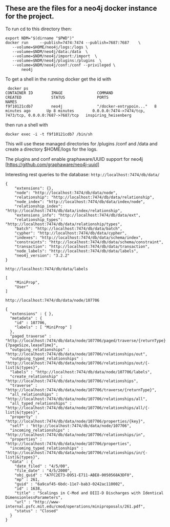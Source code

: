 ## These are the files for a neo4j docker instance for the project.

To run 
cd to this directory then:
```
export NDM="$(dirname "$PWD")"
docker run     --publish=7474:7474 --publish=7687:7687    \
   --volume=$HOME/neo4j/logs:/logs \
   --volume=$NDM/neo4j/data:/data  \
   --volume=$NDM/neo4j/import:/import  \
   --volume=$NDM/neo4j/plugins:/plugins  \
   --volume=$NDM/neo4j/conf:/conf --privileged \
       neo4j
```

To get a shell in the running docker get the id with
```
 docker ps
CONTAINER ID        IMAGE               COMMAND                  CREATED             STATUS              PORTS                                                      NAMES
f9f10121cdb7        neo4j               "/docker-entrypoin..."   8 minutes ago       Up 8 minutes        0.0.0.0:7474->7474/tcp, 7473/tcp, 0.0.0.0:7687->7687/tcp   inspiring_heisenberg
```
then run a shell with
```
docker exec -i -t f9f10121cdb7 /bin/sh
```
This will use these managed directories for /plugins /conf and /data  and create a directory $HOME/logs for the logs.

The plugins and conf enable graphaware/UUID support for neo4j [https://github.com/graphaware/neo4j-uuid]

Interesting rest queries to the database:
``` http://localhost:7474/db/data/ ```
```
{
    "extensions": {},
    "node": "http://localhost:7474/db/data/node",
    "relationship": "http://localhost:7474/db/data/relationship",
    "node_index": "http://localhost:7474/db/data/index/node",
    "relationship_index": "http://localhost:7474/db/data/index/relationship",
    "extensions_info": "http://localhost:7474/db/data/ext",
    "relationship_types": "http://localhost:7474/db/data/relationship/types",
    "batch": "http://localhost:7474/db/data/batch",
    "cypher": "http://localhost:7474/db/data/cypher",
    "indexes": "http://localhost:7474/db/data/schema/index",
    "constraints": "http://localhost:7474/db/data/schema/constraint",
    "transaction": "http://localhost:7474/db/data/transaction",
    "node_labels": "http://localhost:7474/db/data/labels",
    "neo4j_version": "3.2.2"
}
```
```http://localhost:7474/db/data/labels```
```
[
    "MiniProp",
    "User"
]
```
```http://localhost:7474/db/data/node/107706```
```
{
  "extensions" : { },
  "metadata" : {
    "id" : 107706,
    "labels" : [ "MiniProp" ]
  },
  "paged_traverse" : "http://localhost:7474/db/data/node/107706/paged/traverse/{returnType}{?pageSize,leaseTime}",
  "outgoing_relationships" : "http://localhost:7474/db/data/node/107706/relationships/out",
  "outgoing_typed_relationships" : "http://localhost:7474/db/data/node/107706/relationships/out/{-list|&|types}",
  "labels" : "http://localhost:7474/db/data/node/107706/labels",
  "create_relationship" : "http://localhost:7474/db/data/node/107706/relationships",
  "traverse" : "http://localhost:7474/db/data/node/107706/traverse/{returnType}",
  "all_relationships" : "http://localhost:7474/db/data/node/107706/relationships/all",
  "all_typed_relationships" : "http://localhost:7474/db/data/node/107706/relationships/all/{-list|&|types}",
  "property" : "http://localhost:7474/db/data/node/107706/properties/{key}",
  "self" : "http://localhost:7474/db/data/node/107706",
  "incoming_relationships" : "http://localhost:7474/db/data/node/107706/relationships/in",
  "properties" : "http://localhost:7474/db/data/node/107706/properties",
  "incoming_typed_relationships" : "http://localhost:7474/db/data/node/107706/relationships/in/{-list|&|types}",
  "data" : {
    "date_filed" : "4/5/00",
    "file_date" : "4/5/2000",
    "obj_guid" : "A7FC2E73-D951-E711-ABE8-0050568A3DF0",
    "mp" : 261,
    "guid" : "6a9caf45-6bdc-11e7-bab3-0242ac110002",
    "id" : 1638,
    "title" : "Scalings in C-Mod and DIII-D Discharges with Identical DimensionlessParameters",
    "url" : "http://www-internal.psfc.mit.edu/cmod/operations/miniproposals/261.pdf",
    "status" : "Closed"
  }
}
```
